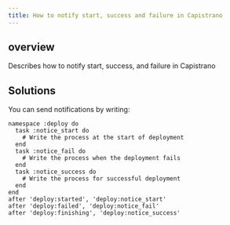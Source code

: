 ```yaml
---
title: How to notify start, success and failure in Capistrano
---
```


## overview
Describes how to notify start, success, and failure in Capistrano

## Solutions

You can send notifications by writing:

```
namespace :deploy do
  task :notice_start do
    # Write the process at the start of deployment
  end
  task :notice_fail do
    # Write the process when the deployment fails
  end
  task :notice_success do
    # Write the process for successful deployment
  end
end
after 'deploy:started', 'deploy:notice_start'
after 'deploy:failed', 'deploy:notice_fail'
after 'deploy:finishing', 'deploy:notice_success'
```